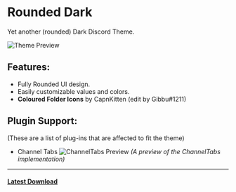 # Rounded Dark
Yet another (rounded) Dark Discord Theme.

![Theme Preview](https://adaelyn.needs.rest/r/Discord_tVlCsJ9S9w.png "Theme Preview")

## Features:
- Fully Rounded UI design.
- Easily customizable values and colors.
- **Coloured Folder Icons** by CapnKitten (edit by Gibbu#1211)

## Plugin Support:
(These are a list of plug-ins that are affected to fit the theme)
- Channel Tabs
![ChannelTabs Preview](https://adaelyn.needs.rest/r/Discord_4e3F9gyi2f.png "ChannelTabs Preview")
*(A preview of the ChannelTabs implementation)*

---

#### [Latest Download](https://github.com/AdaelynXIV/RoundedDark/releases)



